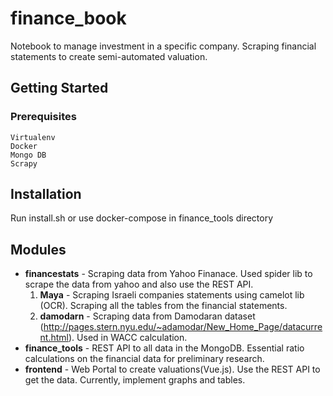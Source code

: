 # finance_book
Notebook to manage investment in a specific company. Scraping financial statements to create semi-automated valuation.

## Getting Started

### Prerequisites

```
Virtualenv
Docker
Mongo DB
Scrapy
```

## Installation

Run install.sh or use docker-compose in finance_tools directory

## Modules
* **financestats** - Scraping data from Yahoo Finanace. Used spider lib to scrape the data from yahoo and also use the REST API.
  1. **Maya** - Scraping Israeli companies statements using camelot lib (OCR). Scraping all the tables from the financial statements.
  2. **damodarn** - Scraping data from Damodaran dataset (http://pages.stern.nyu.edu/~adamodar/New_Home_Page/datacurrent.html). Used in WACC calculation.
* **finance_tools** - REST API to all data in the MongoDB. Essential ratio calculations on the financial data for preliminary research.
* **frontend** - Web Portal to create valuations(Vue.js). Use the REST API to get the data. Currently, implement graphs and tables.
